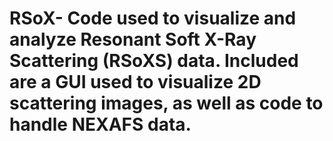 # RSoX- Code used to visualize and analyze Resonant Soft X-Ray Scattering (RSoXS) data. Included are a GUI used to visualize 2D scattering images, as well as code to handle NEXAFS data. 
